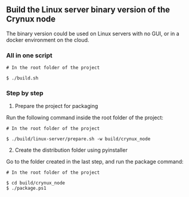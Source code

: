 ## Build the Linux server binary version of the Crynux node

The binary version could be used on Linux servers with no GUI, or in a docker environment on the cloud.

### All in one script

```shell
# In the root folder of the project

$ ./build.sh
```

### Step by step

1. Prepare the project for packaging

Run the following command inside the root folder of the project:

```shell
# In the root folder of the project

$ ./build/linux-server/prepare.sh -w build/crynux_node
```

2. Create the distribution folder using pyinstaller

Go to the folder created in the last step, and run the package command:

```shell
# In the root folder of the project

$ cd build/crynux_node
$ ./package.ps1
```
